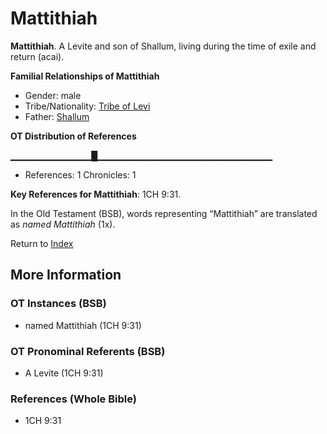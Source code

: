 # Mattithiah
**Mattithiah**. 
A Levite and son of Shallum, living during the time of exile and return (acai). 




**Familial Relationships of Mattithiah**


* Gender: male
* Tribe/Nationality: [Tribe of Levi](../../../groups/md/acai/Levi.md)
* Father: [Shallum](Shallum.8.md)


**OT Distribution of References**

▁▁▁▁▁▁▁▁▁▁▁▁█▁▁▁▁▁▁▁▁▁▁▁▁▁▁▁▁▁▁▁▁▁▁▁▁▁▁
* References: 1 Chronicles: 1



**Key References for Mattithiah**: 
1CH 9:31. 


In the Old Testament (BSB), words representing “Mattithiah” are translated as 
*named Mattithiah* (1x). 




Return to [Index](00-Index.md)

## More Information

### OT Instances (BSB)

* named Mattithiah (1CH 9:31)



### OT Pronominal Referents (BSB)

* A Levite (1CH 9:31)



### References (Whole Bible)

* 1CH 9:31




